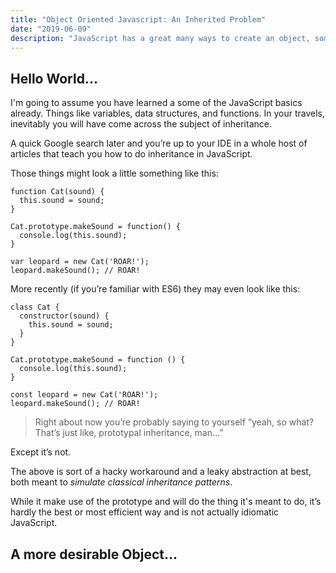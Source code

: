 ```yaml
---
title: "Object Oriented Javascript: An Inherited Problem"
date: "2019-06-09"
description: "JavaScript has a great many ways to create an object, some better than others. This post is going to walk through a few of those various object creation methods and the reasoning behind their use."
---
```


## Hello World...

I'm going to assume you have learned a some of the JavaScript basics already. Things like variables, data structures, and functions. In your travels, inevitably you will have come across the subject of inheritance.

A quick Google search later and you’re up to your IDE in a whole host of articles that teach you how to do inheritance in JavaScript.

Those things might look a little something like this:

```javascript{numberLines: true}
function Cat(sound) {
  this.sound = sound;
}

Cat.prototype.makeSound = function() {
  console.log(this.sound);
}

var leopard = new Cat('ROAR!');
leopard.makeSound(); // ROAR!
```

More recently (if you’re familiar with ES6) they may even look like this:

```javascript{numberLines: true}
class Cat {
  constructor(sound) {
    this.sound = sound;
  }
}

Cat.prototype.makeSound = function () {
  console.log(this.sound);
}

const leopard = new Cat('ROAR!');
leopard.makeSound(); // ROAR!
```

> Right about now you’re probably saying to yourself “yeah, so what? That’s just like, prototypal inheritance, man…”

Except it’s not.

The above is sort of a hacky workaround and a leaky abstraction at best, both meant to *simulate classical inheritance patterns*.

While it make use of the prototype and will do the thing it's meant to do, it’s hardly the best or most efficient way and is not actually idiomatic JavaScript.

## A more desirable Object…
